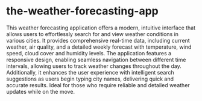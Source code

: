 # the-weather-forecasting-app
This weather forecasting application offers a modern, intuitive interface that allows users to effortlessly search for and view weather conditions in various cities. It provides comprehensive real-time data, including current weather, air quality, and a detailed weekly forecast with temperature, wind speed, cloud cover and humidity levels. The application features a responsive design, enabling seamless navigation between different time intervals, allowing users to track weather changes throughout the day. Additionally, it enhances the user experience with intelligent search suggestions as users begin typing city names, delivering quick and accurate results. Ideal for those who require reliable and detailed weather updates while on the move.

